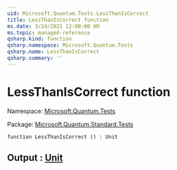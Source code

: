 ```yaml
---
uid: Microsoft.Quantum.Tests.LessThanIsCorrect
title: LessThanIsCorrect function
ms.date: 3/24/2021 12:00:00 AM
ms.topic: managed-reference
qsharp.kind: function
qsharp.namespace: Microsoft.Quantum.Tests
qsharp.name: LessThanIsCorrect
qsharp.summary: ''
---
```


# LessThanIsCorrect function

Namespace: [Microsoft.Quantum.Tests](xref:Microsoft.Quantum.Tests)

Package: [Microsoft.Quantum.Standard.Tests](https://nuget.org/packages/Microsoft.Quantum.Standard.Tests)




```qsharp
function LessThanIsCorrect () : Unit
```


## Output : [Unit](xref:microsoft.quantum.lang-ref.unit)

